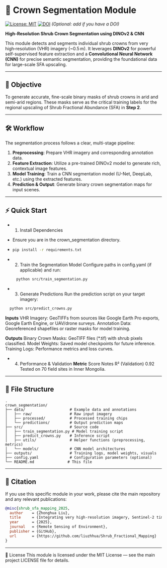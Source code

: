 
# 🌿 Crown Segmentation Module

[![License: MIT](https://img.shields.io/badge/License-MIT-yellow.svg)](https://opensource.org/licenses/MIT)
[![DOI](https://zenodo.org/badge/DOI/10.5281/zenodo.XXXXXXX.svg)](https://doi.org/10.5281/zenodo.XXXXXXX) *(Optional: add if you have a DOI)*

**High‑Resolution Shrub Crown Segmentation using DINOv2 & CNN**

This module detects and segments individual shrub crowns from very high‑resolution (VHR) imagery (~0.5 m). It leverages **DINOv2** for powerful self-supervised feature extraction and a **Convolutional Neural Network (CNN)** for precise semantic segmentation, providing the foundational data for large-scale SFA upscaling.

---

## 📍 Objective

To generate accurate, fine-scale binary masks of shrub crowns in arid and semi-arid regions. These masks serve as the critical training labels for the regional upscaling of Shrub Fractional Abundance (SFA) in **Step 2**.

---

## 🛠️ Workflow

The segmentation process follows a clear, multi-stage pipeline:

1.  **Preprocessing**: Prepare VHR imagery and corresponding annotation data.
2.  **Feature Extraction**: Utilize a pre-trained DINOv2 model to generate rich, contextual image features.
3.  **Model Training**: Train a CNN segmentation model (U-Net, DeepLab, etc.) using the extracted features.
4.  **Prediction & Output**: Generate binary crown segmentation maps for input scenes.
---

## ⚡ Quick Start

*  1. Install Dependencies
*  Ensure you are in the crown_segmentation directory.
* ```bash
  pip install -r requirements.txt
  ```

*  2. Train the Segmentation Model
      Configure paths in config.yaml (if applicable) and run:
```bash
     python src/train_segmentation.py
```

*  3. Generate Predictions
      Run the prediction script on your target imagery:
```bash
  python src/predict_crowns.py
```
    
**Inputs**
VHR Imagery: GeoTIFFs from sources like Google Earth Pro exports, Google Earth Engine, or UAV/drone surveys.
Annotation Data: Georeferenced shapefiles or raster masks for model training.
  
**Outputs**
Binary Crown Masks: GeoTIFF files (*.tif) with shrub pixels classified.
Model Weights: Saved model checkpoints for future inference.
Training Logs: Performance metrics and loss curves.

*  4. Performance & Validation
  **Metric**
Score	Notes
R² (Validation)	0.92	Tested on 70 field sites in Inner Mongolia.



---

## 📁 File Structure

```
.
crown_segmentation/
├── data/                    # Example data and annotations
│   ├── raw/                 # Raw input imagery
│   ├── processed/           # Processed training chips
│   └── predictions/         # Output prediction maps
├── src/                     # Source code
│   ├── train_segmentation.py # Model training script
│   ├── predict_crowns.py    # Inference script
│   ├── utils/               # Helper functions (preprocessing, metrics)
│   └── models/              # CNN model architectures
├── outputs/                 # Training logs, model weights, visuals
├── config.yaml              # Configuration parameters (optional)
└── README.md               # This file
```
---

## 📜 Citation
If you use this specific module in your work, please cite the main repository and any relevant publications:


```bibtex
@misc{shrub_sfa_mapping_2025,
  author    = {Zhonghua Liu},
  title     = {Integrating very high‑resolution imagery, Sentinel-2 time-series data, and machine learning to map shrub fractional abundance across arid and semi-arid ecosystems in China},
  year      = {2025},
  journal   = {Remote Sensing of Environment},
  publisher = {GitHub},
  url       = {https://github.com/liuzhhua/Shrub_Fractional_Mapping}
}
```

---
📄 License
This module is licensed under the MIT License — see the main project LICENSE file for details.

